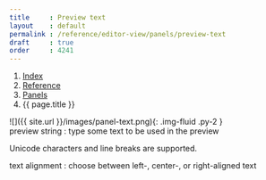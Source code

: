 ```yaml
---
title     : Preview text
layout    : default
permalink : /reference/editor-view/panels/preview-text
draft     : true
order     : 4241
---
```


<nav aria-label="breadcrumb">
  <ol class="breadcrumb small">
    <li class="breadcrumb-item"><a href="{{ site.url }}">Index</a></li>
    <li class="breadcrumb-item"><a href="{{ site.url }}/reference">Reference</a></li>
    <li class="breadcrumb-item"><a href="../panels">Panels</a></li>
    <li class="breadcrumb-item active" aria-current="page">{{ page.title }}</li>
  </ol>
</nav>

<div class='row'>
<div class='col-md' markdown='1'>
![]({{ site.url }}/images/panel-text.png){: .img-fluid .py-2 }
</div>
<div class='col-md' markdown='1'>
preview string
: type some text to be used in the preview    
  
  Unicode characters and line breaks are supported.

text alignment
: choose between left-, center-, or right-aligned text
</div>
</div>
